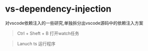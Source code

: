 # vs-dependency-injection
对vscode依赖注入的一些研究,单独拆分出vscode源码中的依赖注入方案

> Ctrl + Sheft + B 打开watch任务

> Lanuch ts 运行程序
